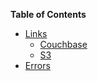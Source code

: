 **Table of Contents**

* [Links](#links)
  * [Couchbase](#couchbase)
  * [S3](#s3)
* [Errors](#errors)